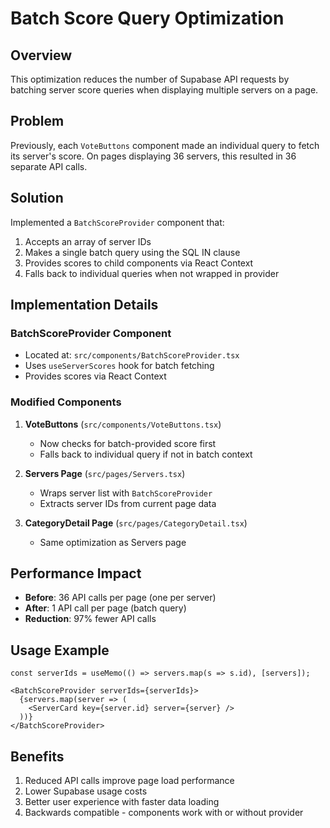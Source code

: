 # Batch Score Query Optimization

## Overview
This optimization reduces the number of Supabase API requests by batching server score queries when displaying multiple servers on a page.

## Problem
Previously, each `VoteButtons` component made an individual query to fetch its server's score. On pages displaying 36 servers, this resulted in 36 separate API calls.

## Solution
Implemented a `BatchScoreProvider` component that:
1. Accepts an array of server IDs
2. Makes a single batch query using the SQL IN clause
3. Provides scores to child components via React Context
4. Falls back to individual queries when not wrapped in provider

## Implementation Details

### BatchScoreProvider Component
- Located at: `src/components/BatchScoreProvider.tsx`
- Uses `useServerScores` hook for batch fetching
- Provides scores via React Context

### Modified Components
1. **VoteButtons** (`src/components/VoteButtons.tsx`)
   - Now checks for batch-provided score first
   - Falls back to individual query if not in batch context

2. **Servers Page** (`src/pages/Servers.tsx`)
   - Wraps server list with `BatchScoreProvider`
   - Extracts server IDs from current page data

3. **CategoryDetail Page** (`src/pages/CategoryDetail.tsx`)
   - Same optimization as Servers page

## Performance Impact
- **Before**: 36 API calls per page (one per server)
- **After**: 1 API call per page (batch query)
- **Reduction**: 97% fewer API calls

## Usage Example
```tsx
const serverIds = useMemo(() => servers.map(s => s.id), [servers]);

<BatchScoreProvider serverIds={serverIds}>
  {servers.map(server => (
    <ServerCard key={server.id} server={server} />
  ))}
</BatchScoreProvider>
```

## Benefits
1. Reduced API calls improve page load performance
2. Lower Supabase usage costs
3. Better user experience with faster data loading
4. Backwards compatible - components work with or without provider
